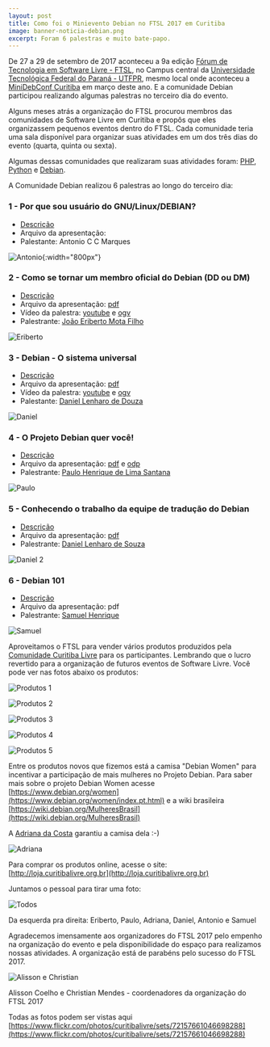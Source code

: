 ```yaml
---
layout: post
title: Como foi o Minievento Debian no FTSL 2017 em Curitiba
image: banner-noticia-debian.png
excerpt: Foram 6 palestras e muito bate-papo.
---
```


De 27 a 29 de setembro de 2017 aconteceu a 9a edição [Fórum de Tecnologia em Software Livre - FTSL](http://ftsl.org.br), no Campus central da [Universidade Tecnológica Federal do Paraná - UTFPR](http://www.utfpr.edu.br/curitiba/o-campus/pasta2), mesmo local onde aconteceu a [MiniDebConf Curitiba](http://br2017.mini.debconf.org) em março deste ano. E a comunidade Debian participou realizando algumas palestras no terceiro dia do evento.

Alguns meses atrás a organização do FTSL procurou membros das comunidades de Software Livre em Curitiba e propôs que eles organizassem pequenos eventos dentro do FTSL. Cada comunidade teria uma sala disponível para organizar suas atividades em um dos três dias do evento (quarta, quinta ou sexta).

Algumas dessas comunidades que realizaram suas atividades foram: [PHP](https://phppr.org), [Python](https://grupypr.github.io) e [Debian](http://debianbrasil.org.br/blog/debian-brasil-estara-no-ftsl-2017-em-curitiba).

A Comunidade Debian realizou 6 palestras ao longo do terceiro dia:

### 1 - Por que sou usuário do GNU/Linux/DEBIAN?

* [Descrição](https://ftsl.websiteseguro.com/ftsl9/grade/detail.html?t=1505875049391&amp;id=f426c77164f7052f97fdde247f54e2ea&amp;type=1&amp;pid=322&amp;day=3)
* Arquivo da apresentação:
* Palestante: Antonio C C Marques

![Antonio](http://debianbrasil.org.br/imagens/ftsl-2017-debian-antonio.jpg){:width="800px"}

### 2 - Como se tornar um membro oficial do Debian (DD ou DM)

* [Descrição](https://ftsl.websiteseguro.com/ftsl9/grade/detail.html?t=1505353768056&amp;id=f426c77164f7052f97fdde247f54e2ea&amp;type=1&amp;pid=307&amp;day=3) 
* Arquivo da apresentação: [pdf](http://www.eriberto.pro.br/palestras/debian-dd.pdf)
* Vídeo da palestra: [youtube](https://www.youtube.com/watch?v=UGuv-PZYr3w) e [ogv](http://hemingway.softwarelivre.org/videos-diversos/debian/ftsl-2017/ftsl-2017-joao-eriberto-como-se-tornar-um-membro-oficial-do-debian-dd-ou-dm.ogv)
* Palestrante: [João Eriberto Mota Filho](https://contributors.debian.org/contributor/eriberto@debian.org)

![Eriberto](http://debianbrasil.org.br/imagens/ftsl-2017-debian-eriberto.jpg)

### 3 - Debian - O sistema universal

* [Descrição](https://ftsl.websiteseguro.com/ftsl9/grade/detail.html?t=1505353768058&amp;id=f426c77164f7052f97fdde247f54e2ea&amp;type=1&amp;pid=180&amp;day=3)
* Arquivo da apresentação: [pdf](http://debianbrasil.org.br/arquivos-de-apresentacoes/debian-o-sistema-universal-daniel-lenharo-ftsl-2017.pdf)
* Vídeo da palestra: [youtube](https://www.youtube.com/watch?v=McUhtsBhu6E&amp;feature=youtu.be) e [ogv](http://hemingway.softwarelivre.org/videos-diversos/debian/ftsl-2017/ftsl-2017-daniel-lenharo-debian-o-sistema-universal.ogv)
* Palestante: [Daniel Lenharo de Douza](https://contributors.debian.org/contributor/lenharo@debian.org/)

![Daniel](http://debianbrasil.org.br/imagens/ftsl-2017-debian-daniel-1.jpg)

### 4 - O Projeto Debian quer você!

* [Descrição](https://ftsl.websiteseguro.com/ftsl9/grade/detail.html?t=1505353768059&amp;id=f426c77164f7052f97fdde247f54e2ea&amp;type=1&amp;pid=260&amp;day=3)
* Arquivo da apresentação: [pdf](http://debianbrasil.org.br/arquivos-de-apresentacoes/o-projeto-debian-quer-voce-paulo-santana-ftsl-2017.pdf) e [odp](http://debianbrasil.org.br/arquivos-de-apresentacoes/o-projeto-debian-quer-voce-paulo-santana-ftsl-2017.odp)
* Palestrante: [Paulo Henrique de Lima Santana](https://contributors.debian.org/contributor/phls-guest@alioth/)

![Paulo](http://debianbrasil.org.br/imagens/ftsl-2017-debian-paulo.jpg)

### 5 - Conhecendo o trabalho da equipe de tradução do Debian

* [Descrição](https://ftsl.websiteseguro.com/ftsl9/grade/detail.html?t=1505353768060&amp;id=f426c77164f7052f97fdde247f54e2ea&amp;type=1&amp;pid=262&amp;day=3)
* Arquivo da apresentação: [pdf](http://debianbrasil.org.br/arquivos-de-apresentacoes/conhecendo-o-trabalho-da-equipe-de-traducao-do-debian-daniel-lenharo-ftsl-2017.pdf)
* Palestrante: [Daniel Lenharo de Souza](https://contributors.debian.org/contributor/lenharo@debian.org/)

![Daniel 2](http://debianbrasil.org.br/imagens/ftsl-2017-debian-daniel-2.jpg)

### 6 - Debian 101

* [Descrição](https://ftsl.websiteseguro.com/ftsl9/grade/detail.html?t=1505353768061&amp;id=f426c77164f7052f97fdde247f54e2ea&amp;type=1&amp;pid=263&amp;day=3)
* Arquivo da apresentação: pdf
* Palestrante: [Samuel Henrique](https://contributors.debian.org/contributor/samueloph-guest@alioth/)

![Samuel](http://debianbrasil.org.br/imagens/ftsl-2017-debian-samuel.jpg)

Aproveitamos o FTSL para vender vários produtos produzidos pela [Comunidade Curitiba Livre](http://curitibalivre.org.br/) para os participantes. Lembrando que o lucro revertido para a organização de futuros eventos de Software Livre. Você pode ver nas fotos abaixo os produtos:

![Produtos 1](http://debianbrasil.org.br/imagens/ftsl-2017-debian-produtos-1.jpg)

![Produtos 2](http://debianbrasil.org.br/imagens/ftsl-2017-debian-produtos-2.jpg)

![Produtos 3](http://debianbrasil.org.br/imagens/ftsl-2017-debian-produtos-3.jpg)

![Produtos 4](http://debianbrasil.org.br/imagens/ftsl-2017-debian-produtos-4.jpg)

![Produtos 5](http://debianbrasil.org.br/imagens/ftsl-2017-debian-produtos-5.jpg)

Entre os produtos novos que fizemos está a camisa "Debian Women" para incentivar a participação de mais mulheres no Projeto Debian. Para saber mais sobre o projeto Debian Women acesse [https://www.debian.org/women](https://www.debian.org/women/index.pt.html) e a wiki brasileira [https://wiki.debian.org/MulheresBrasil](https://wiki.debian.org/MulheresBrasil)

A [Adriana da Costa](http://mulheres.eti.br/) garantiu a camisa dela :-)

![Adriana](http://debianbrasil.org.br/imagens/ftsl-2017-debian-adriana.jpg)

Para comprar os produtos online, acesse o site: [http://loja.curitibalivre.org.br](http://loja.curitibalivre.org.br)

Juntamos o pessoal para tirar uma foto:

![Todos](http://debianbrasil.org.br/imagens/ftsl-2017-debian-todos.jpg)

Da esquerda pra direita: Eriberto, Paulo, Adriana, Daniel, Antonio e Samuel

Agradecemos imensamente aos organizadores do FTSL 2017 pelo empenho na organização do evento e pela disponibilidade do espaço para realizamos nossas atividades. A organização está de parabéns pelo sucesso do FTSL 2017.

![Alisson e Christian](http://debianbrasil.org.br/imagens/ftsl-2017-alisson-christian.jpg)

Alisson Coelho e Christian Mendes - coordenadores da organização do FTSL 2017

Todas as fotos podem ser vistas aqui [https://www.flickr.com/photos/curitibalivre/sets/72157661046698288](https://www.flickr.com/photos/curitibalivre/sets/72157661046698288)

